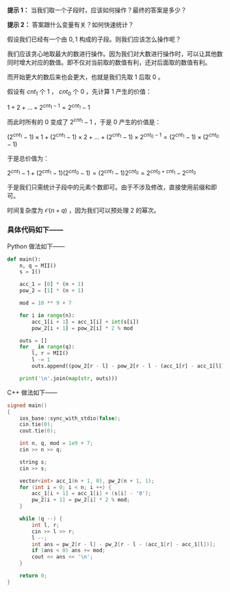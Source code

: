 **提示 1：** 当我们取一个子段时，应该如何操作？最终的答案是多少？

**提示 2：** 答案跟什么变量有关？如何快速统计？

假设我们已经有一个由 $0,1$ 构成的子段。则我们应该怎么操作呢？

我们应该贪心地取最大的数进行操作。因为我们对大数进行操作时，可以让其他数同时增大对应的数值。即不仅对当前取的数值有利，还对后面取的数值有利。

而开始更大的数后来也会更大，也就是我们先取 $1$ 后取 $0$ 。

假设有 $cnt_1$ 个 $1$ ， $cnt_0$ 个 $0$ ，先计算 $1$ 产生的价值：

$1+2+\dots+2^{cnt_1-1}=2^{cnt_1}-1$

而此时所有的 $0$ 变成了 $2^{cnt_1}-1$ ，于是 $0$ 产生的价值是：

$(2^{cnt_1}-1)\times 1+(2^{cnt_1}-1)\times 2+\dots+(2^{cnt_1}-1)\times 2^{cnt_0-1}=(2^{cnt_1}-1)\times(2^{cnt_0}-1)$

于是总价值为：

$2^{cnt_1}-1+(2^{cnt_1}-1)(2^{cnt_0}-1)=(2^{cnt_1}-1)2^{cnt_0}=2^{cnt_0+cnt_1}-2^{cnt_0}$

于是我们只需统计子段中的元素个数即可。由于不涉及修改，直接使用前缀和即可。

时间复杂度为 $\mathcal{O}(n+q)$ ，因为我们可以预处理 $2$ 的幂次。

### 具体代码如下——

Python 做法如下——

```Python []
def main():
    n, q = MII()
    s = I()

    acc_1 = [0] * (n + 1)
    pow_2 = [1] * (n + 1)

    mod = 10 ** 9 + 7

    for i in range(n):
        acc_1[i + 1] = acc_1[i] + int(s[i])
        pow_2[i + 1] = pow_2[i] * 2 % mod

    outs = []
    for _ in range(q):
        l, r = MII()
        l -= 1
        outs.append((pow_2[r - l] - pow_2[r - l - (acc_1[r] - acc_1[l])]) % mod)

    print('\n'.join(map(str, outs)))
```

C++ 做法如下——

```cpp []
signed main()
{
    ios_base::sync_with_stdio(false);
    cin.tie(0);
    cout.tie(0);

    int n, q, mod = 1e9 + 7;
    cin >> n >> q;

    string s;
    cin >> s;

    vector<int> acc_1(n + 1, 0), pw_2(n + 1, 1);
    for (int i = 0; i < n; i ++) {
        acc_1[i + 1] = acc_1[i] + (s[i] - '0');
        pw_2[i + 1] = pw_2[i] * 2 % mod;
    }

    while (q --) {
        int l, r;
        cin >> l >> r;
        l --;
        int ans = pw_2[r - l] - pw_2[r - l - (acc_1[r] - acc_1[l])];
        if (ans < 0) ans += mod;
        cout << ans << '\n';
    }

    return 0;
}
```